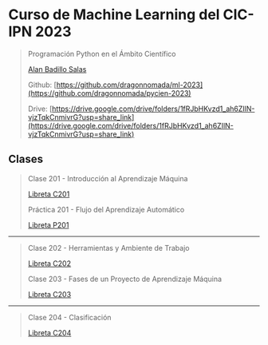 # Curso de Machine Learning del CIC-IPN 2023

> Programación Python en el Ámbito Científico
>
> [Alan Badillo Salas](mailto:alan@nomadacode.com)
>
> Github: [https://github.com/dragonnomada/ml-2023](https://github.com/dragonnomada/pycien-2023)
>
> Drive: [https://drive.google.com/drive/folders/1fRJbHKvzd1_ah6ZIlN-vjzTqkCnmivrG?usp=share_link](https://drive.google.com/drive/folders/1fRJbHKvzd1_ah6ZIlN-vjzTqkCnmivrG?usp=share_link)

## Clases

> Clase 201 - Introducción al Aprendizaje Máquina
>
> [Libreta C201](https://colab.research.google.com/drive/1xuK5JC-CvV27e3oNUesJCV5AwVr1IL3y?usp=sharing)
>
> Práctica 201 - Flujo del Aprendizaje Automático
>
> [Libreta P201](https://colab.research.google.com/drive/1zoidOQkeSLmcQ5rXZX3JqATT_Gb_UcNS?usp=sharing)

---

> Clase 202 - Herramientas y Ambiente de Trabajo
> 
> [Libreta C202](https://colab.research.google.com/drive/1doow06IC6mK1Po0EQtQyd1_OetWtV3RD?usp=sharing)
>
> Clase 203 - Fases de un Proyecto de Aprendizaje Máquina
>
> [Libreta C203](https://colab.research.google.com/drive/1baaXK6Y-iqLtgpOw1UJbszhLbkus8IVI?usp=sharing)

---

> Clase 204 - Clasificación
>
> [Libreta C204](https://colab.research.google.com/drive/1yMougE4DZt64U5iYre5o8m35kNWk4ugA?usp=sharing)
